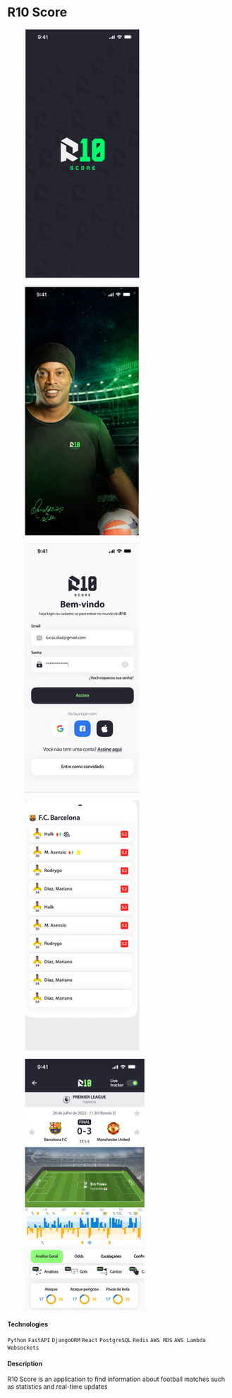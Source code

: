 # R10 Score

<div>

<figure><img src="../../.gitbook/assets/image (5).png" alt=""><figcaption></figcaption></figure>

 

<figure><img src="../../.gitbook/assets/image (6).png" alt=""><figcaption></figcaption></figure>

 

<figure><img src="../../.gitbook/assets/image (7).png" alt=""><figcaption></figcaption></figure>

 

<figure><img src="../../.gitbook/assets/image (8).png" alt=""><figcaption></figcaption></figure>

 

<figure><img src="../../.gitbook/assets/image (9).png" alt=""><figcaption></figcaption></figure>

</div>

#### Technologies

`Python` `FastAPI` `DjangoORM` `React` `PostgreSQL`  `Redis`  `AWS RDS`  `AWS Lambda` `Websockets`

#### Description

R10 Score is an application to find information about football matches such as statistics and real-time updates
